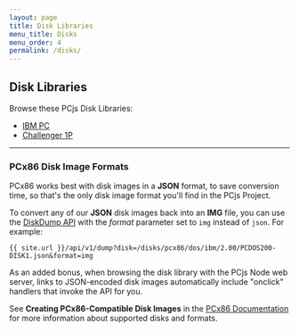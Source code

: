 ```yaml
---
layout: page
title: Disk Libraries
menu_title: Disks
menu_order: 4
permalink: /disks/
---
```


Disk Libraries
---
Browse these PCjs Disk Libraries:

- [IBM PC](pcx86/)
- [Challenger 1P](c1p/)

---

### PCx86 Disk Image Formats

PCx86 works best with disk images in a **JSON** format, to save conversion time, so that's the only disk image format
you'll find in the PCjs Project.

To convert any of our **JSON** disk images back into an **IMG** file, you can use the [DiskDump API](/api/v1/dump)
with the *format* parameter set to `img` instead of `json`.  For example:

	{{ site.url }}/api/v1/dump?disk=/disks/pcx86/dos/ibm/2.00/PCDOS200-DISK1.json&format=img

As an added bonus, when browsing the disk library with the PCjs Node web server, links to JSON-encoded disk images
automatically include "onclick" handlers that invoke the API for you.

See **Creating PCx86-Compatible Disk Images** in the [PCx86 Documentation](/docs/pcx86/#creating-pcx86-compatible-disk-images)
for more information about supported disks and formats.

